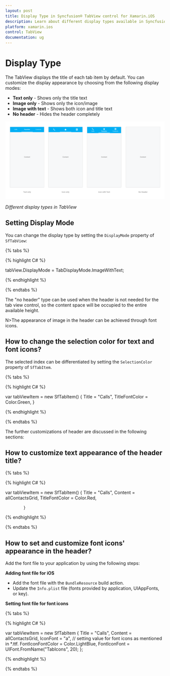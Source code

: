 ```yaml
---
layout: post
title: Display Type in Syncfusion® TabView control for Xamarin.iOS
description: Learn about different display types available in Syncfusion® TabView control for Xamarin.iOS platform
platform: xamarin.ios
control: TabView
documentation: ug
---
```


# Display Type

The TabView displays the title of each tab item by default. You can customize the display appearance by choosing from the following display modes:

* **Text only** - Shows only the title text
* **Image only** - Shows only the icon/image
* **Image with text** - Shows both icon and title text
* **No header** - Hides the header completely

![TabView Display Types](images/Display-Type/xamarin_ios_tabstyle01.png)

*Different display types in TabView*

## Setting Display Mode

You can change the display type by setting the `DisplayMode` property of `SfTabView`:

{% tabs %}

{% highlight C# %}

tabView.DisplayMode = TabDisplayMode.ImageWithText;

{% endhighlight %}

{% endtabs %}

The "no header" type can be used when the header is not needed for the tab view control, so the content space will be occupied to the entire available height.

N>The appearance of image in the header can be achieved through font icons.

## How to change the selection color for text and font icons?

The selected index can be differentiated by setting the `SelectionColor` property of `SfTabItem`.

{% tabs %}

{% highlight C# %}

var tabViewItem = new SfTabItem()
			{
				Title = "Calls",
				TitleFontColor = Color.Green,
			}
			
{% endhighlight %}

{% endtabs %}

The further customizations of header are discussed in the following sections:

## How to customize text appearance of the header title?

{% tabs %}

{% highlight C# %}

var tabViewItem = new SfTabItem()
			{
				Title = "Calls",
				Content = allContactsGrid,
				TitleFontColor = Color.Red,
				
			}
			
{% endhighlight %}

{% endtabs %}

## How to set and customize font icons' appearance in the header?

Add the font file to your application by using the following steps:

**Adding font file for iOS**

* Add the font file with the `BundleResource` build action.
* Update the `Info.plist` file (fonts provided by application, UIAppFonts, or key).

**Setting font file for font icons**

{% tabs %}

{% highlight C# %}

var tabViewItem = new SfTabItem
		{
			Title = "Calls",
			Content = allContactsGrid,
			IconFont = "a", // setting value for font icons as mentioned in *.ttf.
			FontIconFontColor = Color.LightBlue,
			FontIconFont = UIFont.FromName("TabIcons", 20);
		};

			
{% endhighlight %}

{% endtabs %}
